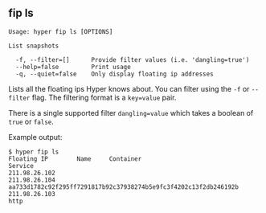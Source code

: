 ## fip ls

    Usage: hyper fip ls [OPTIONS]

    List snapshots

      -f, --filter=[]      Provide filter values (i.e. 'dangling=true')
      --help=false         Print usage
      -q, --quiet=false    Only display floating ip addresses

Lists all the floating ips Hyper knows about. You can filter using the `-f` or `--filter` flag. The filtering format is a `key=value` pair.

There is a single supported filter `dangling=value` which takes a boolean of `true` or `false`.

Example output:

    $ hyper fip ls
    Floating IP        Name     Container                                                           Service
    211.98.26.102
    211.98.26.104               aa733d1782c92f295ff7291817b92c37938274b5e9fc3f4202c13f2db246192b
    211.98.26.103                                                                                   http
